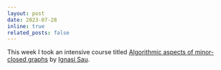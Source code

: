 ```yaml
---
layout: post
date: 2023-07-28
inline: true
related_posts: false
---
```


This week I took an intensive course titled [Algorithmic aspects of minor-closed graphs](https://www.lirmm.fr/~sau/talks/ECI-2023-Ignasi.pdf) by [Ignasi Sau](https://www.lirmm.fr/~sau/).